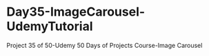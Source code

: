 # Day35-ImageCarousel-UdemyTutorial
Project 35 of 50-Udemy 50 Days of Projects Course-Image Carousel
